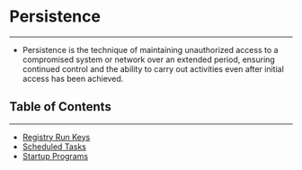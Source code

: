 # Persistence
---
- Persistence is the technique of maintaining unauthorized access to a compromised system or network over an extended period, ensuring continued control and the ability to carry out activities even after initial access has been achieved.
## Table of Contents
---
- [Registry Run Keys](./Registry%20Run%20Keys.md)
- [Scheduled Tasks](./Scheduled%20Tasks.md)
- [Startup Programs](./Startup%20Programs.md)
